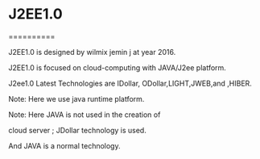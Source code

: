 # J2EE1.0
==========

J2EE1.0   is  designed  by  wilmix jemin  j  at   year  2016.

J2EE1.0  is focused  on  cloud-computing  with  JAVA/J2ee  platform.

J2ee1.0   Latest Technologies  are   IDollar,  ODollar,LIGHT,JWEB,and  ,HIBER.


Note:  Here   we  use  java runtime  platform.

Note: Here  JAVA  is not  used  in  the   creation of   

cloud  server  ;  JDollar  technology  is used.

And  JAVA  is a  normal technology.
